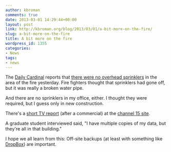 ```yaml
---
author: kbroman
comments: true
date: 2013-03-01 14:29:44+00:00
layout: post
link: http://kbroman.org/blog/2013/03/01/a-bit-more-on-the-fire/
slug: a-bit-more-on-the-fire
title: A bit more on the fire
wordpress_id: 1355
categories:
- News
tags:
- news
---
```


The [Daily Cardinal](http://host.madison.com/daily-cardinal/) reports that [there were no overhead sprinklers](http://tinyurl.com/cuyhdtl) in the area of the fire yesterday.  Fire fighters thought that sprinklers had gone off, but it was really a broken water pipe.

And there are no sprinklers in my office, either.  I thought they were required, but I guess only in new construction.

There's a [short TV report](http://www.nbc15.com/home/headlines/Fire-Reported-at-UW-Medical-Science-Building-193836731.html) (after a commercial) at the [channel 15 site](http://www.nbc15.com).

A graduate student interviewed said, "I have multiple copies of my data, but they're all in that building."

I hope we all learn from this: Off-site backups (at least with something like [DropBox](http://www.dropbox.com)) are important.
